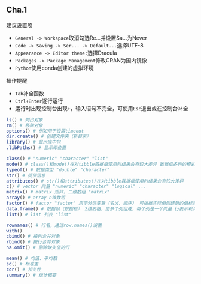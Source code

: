 
## Cha.1

建议设置项

- `General -> Workspace`取消勾选Re...并设置Sa...为Never
- `Code -> Saving -> Ser... -> Default...`选择UTF-8
- `Appearance -> Editor theme:`选择Dracula
- `Packages -> Package Management`修改CRAN为国内镜像
- `Python`使用conda创建的虚拟环境

操作提醒

- `Tab`补全函数
- `Ctrl+Enter`逐行运行
- 运行时出现控制台出现`+`，输入语句不完全，可使用`Esc`退出或在控制台补全

```r
ls() # 列出对象
rm() # 移除对象
options() # 例如用于设置timeout
dir.create() # 创建文件夹（新目录）
library() # 显示库中包
.libPaths() # 显示库位置
```

```r
class() # "numeric" "character" "list"
mode() # class()和mode()在对tibble数据框使用时结果会有较大差异 数据框各列的模式mode()可以不同
typeof() # 数据类型 "double" "character"
str() # 提供信息
attributes() # str()和attributes()在对tibble数据框使用时结果会有较大差异
c() # vector 向量 "numeric" "character" "logical" ...
matrix() # matrix 矩阵，二维数组 "matrix"
array() # array n维数组
factor() # factor "factor" 用于分类变量（名义、顺序） 可根据实际值创建新的值标签
data.frame() # 数据帧（数据框） 2维表格，由多个列组成，每个列是一个向量 行表示观测值，列表示变量
list() # list 列表 "list"
```

```r
rownames() # 行名，通过row.names()设置
with()
cbind() # 按列合并对象
rbind() # 按行合并对象
na.omit() # 删除缺失值的行
```

```r
mean() # 均值、平均数
sd() # 标准差
cor() # 相关性
summary() # 统计概要
```

